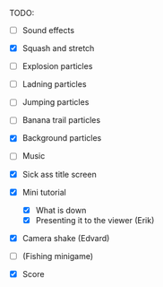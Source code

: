 TODO:
 - [ ] Sound effects
 - [x] Squash and stretch

 - [ ] Explosion particles
 - [ ] Ladning particles
 - [ ] Jumping particles
 - [ ] Banana trail particles
 - [x] Background particles

 - [ ] Music

 - [x] Sick ass title screen
 - [x] Mini tutorial
     - [x] What is down
     - [x] Presenting it to the viewer (Erik)
 - [x] Camera shake (Edvard)
 - [ ] (Fishing minigame)
 - [x] Score
